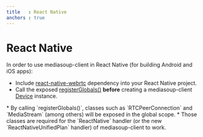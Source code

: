 ```yaml
---
title   : React Native
anchors : true
---
```



# React Native

In order to use mediasoup-client in React Native (for building Android and iOS apps):

- Include [react-native-webrtc](https://github.com/react-native-webrtc/react-native-webrtc) dependency into your React Native project.
- Call the exposed [registerGlobals()](https://github.com/react-native-webrtc/react-native-webrtc#registerglobals) **before** creating a mediasoup-client [Device](/documentation/v3/mediasoup-client/api/#Device-constructor) instance.

<div markdown="1" class="note">
* By calling `registerGlobals()`, classes such as `RTCPeerConnection` and `MediaStream` (among others) will be exposed in the global scope.
* Those classes are required for the `ReactNative` handler (or the new `ReactNativeUnifiedPlan` handler) of mediasoup-client to work.
</div>
